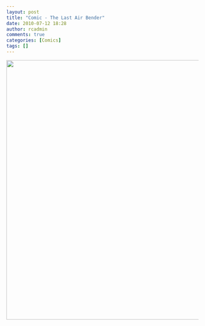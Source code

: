 ```yaml
---
layout: post
title: "Comic - The Last Air Bender"
date: 2010-07-12 18:28
author: rcadmin
comments: true
categories: [Comics]
tags: []
---
```

<a href="http://bitsmack.com/comics/2010/07/12/comic-the-last-air-bender/"><img src="http://dl.bitsmack.com/uploads/2010/07/20100712.jpg" alt="" title="" width="680" height="680" class="alignnone size-full wp-image-2036" /></a>
